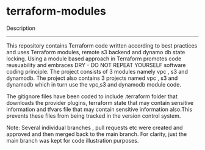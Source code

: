 # terraform-modules

Description
************

This repository contains Terraform code written according to best practices and uses Terraform modules, remote s3 backend and dynamo db state locking. Using a module based approach in Terraform promotes code reusuability and embraces DRY - DO NOT REPEAT YOURSELF software coding principle.
The project consists of 3 modules namely vpc , s3 and dynamodb. The project also contains 3 projects named vpc , s3 and dynamodb which in turn use the vpc,s3 and dynamodb module code.

The gitignore files have been coded to include .terraform folder that downloads the provider plugins, terraform state that may contain sensitive information and tfvars file that may contain sensitive information also.This prevents these files from being tracked in the version control system.


Note: Several individual branches , pull requests etc were created and approved and then merged back to the main branch. For clarity, just the main branch was kept for code illustration purposes.

